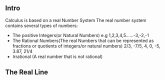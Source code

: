 ## Intro
Calculus is based on a real Number System
The real number system contains several types of numbers:
  - The positive Integers(or Natural Numbers) e.g 1,2,3,4,5......-3,-2,-1
  - The Rational Numbers(The real Numbers that can be represented as fractions or quotients of integers/or natural numbers) 2/3, -7/5, 4, 0, -5, 3.87, 21/4
  - Irrational (A real number that is not rational) 

## The Real Line